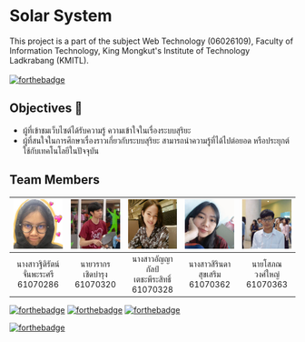 # Solar System
This project is a part of the subject Web Technology (06026109), Faculty of Information Technology, King Mongkut's Institute of Technology Ladkrabang (KMITL).
<br><br>[![forthebadge](https://forthebadge.com/images/badges/check-it-out.svg)](https://ingingppg.github.io/solarsystem/)


## Objectives :dart:
* ผู้ที่เข้าชมเว็บไซต์ได้รับความรู้ ความเข้าใจในเรื่องระบบสุริยะ
* ผู้ที่สนใจในการศึกษาเรื่องราวเกี่ยวกับระบบสุริยะ สามารถนำความรู้ที่ได้ไปต่อยอด หรือประยุกต์ใช้กับเทคโนโลยีในปัจจุบัน


## Team Members
|![ingingppg](/about/ing.jpg)|![wrk](/about/WRK.jpg)|![kao](/about/kao.jpg)|![aom](/about/aom.jpg)|![S-quantum](/about/Sophon.jpg)|
|:-:|:-:|:-:|:-:|:-:|
|นางสาวฐิติรัตน์<br>จั่นพะระศรี<br>61070286|นายวรากร<br>เชิดบำรุง<br>61070320|นางสาวอัญญากัลป์<br>เตชะพีระสิทธิ์<br>61070328|นางสาวสิรินดา<br>สุขเสริม<br>61070362|นายโสภณ<br>วงศ์ใหญ่<br>61070363|


[![forthebadge](https://forthebadge.com/images/badges/uses-html.svg)](https://forthebadge.com) [![forthebadge](https://forthebadge.com/images/badges/uses-css.svg)](https://forthebadge.com) [![forthebadge](https://forthebadge.com/images/badges/uses-js.svg)](https://forthebadge.com)

[![forthebadge](https://forthebadge.com/images/badges/built-with-love.svg)](https://forthebadge.com)